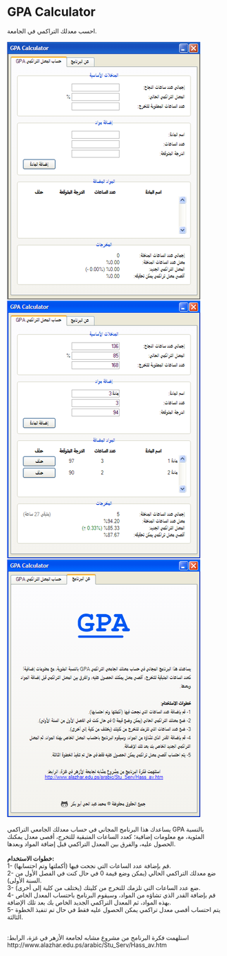 # GPA Calculator
احسب معدلك التراكمي في الجامعة.
<br><br>
<img src="images/1.png"/>
<img src="images/2.png"/>
<img src="images/3.png"/>
</br><br>
 يساعدك هذا البرنامج المجاني في حساب معدلك الجامعي التراكمي GPA بالنسبة المئوية، مع معلومات إضافية؛ كعدد الساعات المتبقية للتخرج، أقصى معدل يمكنك الحصول عليه، والفرق بين المعدل التراكمي قبل إضافة المواد وبعدها.<br><br>
<b>خطوات الاستخدام:</b><br>
1- قم بإضافة عدد الساعات التي نجحت فيها (أكملتها وتم احتسابها).<br>
2- ضع معدلك التراكمي الحالي (يمكن وضع قيمة 0 في حال كنت في الفصل الأول من السنة الأولى).<br>
3- ضع عدد الساعات التي تلزمك للتخرج من كليتك (يختلف من كلية إلى أخرى).<br>
4- قم بإضافة القدر الذي تشاؤه من المواد، وسيقوم البرنامج باحتساب المعدل الخاص بهذه المواد، ثم المعدل التراكمي الجديد الخاص بك بعد تلك الإضافة.<br>
5- يتم احتساب أقصى معدل تراكمي يمكن الحصول عليه فقط في حال تم تنفيذ الخطوة الثالثة.
</p>
<br>
:استلهمت فكرة البرنامج من مشروع مشابه لجامعة الأزهر في غزة، الرابط<br>
http://www.alazhar.edu.ps/arabic/Stu_Serv/Hass_av.htm
